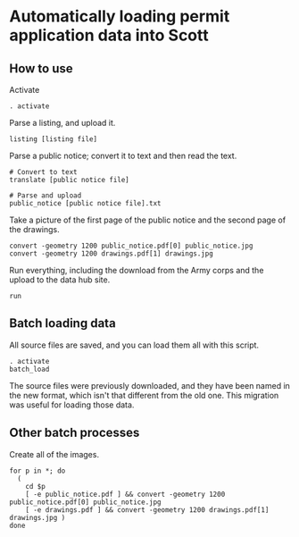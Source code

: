 # Automatically loading permit application data into Scott

## How to use

Activate

    . activate

Parse a listing, and upload it.

    listing [listing file]

Parse a public notice; convert it to text and then read the text.

    # Convert to text
    translate [public notice file]

    # Parse and upload
    public_notice [public notice file].txt

Take a picture of the first page of the public notice and the second page of
the drawings.

    convert -geometry 1200 public_notice.pdf[0] public_notice.jpg
    convert -geometry 1200 drawings.pdf[1] drawings.jpg

Run everything, including the download from the Army corps
and the upload to the data hub site.

    run

## Batch loading data

All source files are saved, and you can load them all with this script.

    . activate
    batch_load

The source files were previously downloaded, and they have been named in the
new format, which isn't that different from the old one. This migration was
useful for loading those data.

## Other batch processes

Create all of the images.

    for p in *; do
      (
        cd $p
        [ -e public_notice.pdf ] && convert -geometry 1200 public_notice.pdf[0] public_notice.jpg
        [ -e drawings.pdf ] && convert -geometry 1200 drawings.pdf[1] drawings.jpg )
    done
